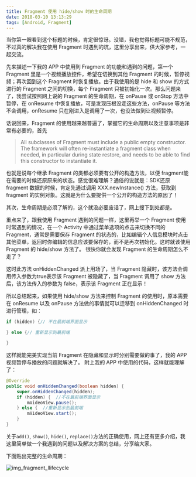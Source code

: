 ```yaml
---
title: Fragment 使用 hide/show 时的生命周期
date: 2018-03-10 13:13:29
tags: [Android, Fragment]
---
```


当你第一眼看到这个标题的时候，肯定很惊讶。没错，我也觉得标题可能不规范，不过真的解决我在使用 Fragment 时遇到的坑，这里分享出来，供大家参考，一起交流。
<!--more-->

先来描述一下我的 APP 中使用到 Fragment 的功能和遇到的问题，第一个 Fragment 里是一个视频播放控件，希望在切换到其他 Fragment 的时候，暂停视频；再次回到这个 Fragment 时恢复播放。由于我使用的是 hide 和 show 的方式进行的 Fragment 之间的切换，每个 Fragment 只被初始化一次。那么问题来了，我尝试按照网上说的 Fragment 的生命周期，在 onPause 或 onStop 方法中暂停，在 onResume 中恢复播放，可是发现压根没走这些方法，onPause 等方法不会调用，onResume 只在刚进入是调用了一次，也没法做到让视频暂停。

话说回来，Fragment 的使用越来越普遍了，掌握它的生命周期以及注意事项是非常有必要的，首先

> All subclasses of Fragment must include a public empty constructor. The framework will often re-instantiate a fragment class when needed, in particular during state restore, and needs to be able to find this constructor to instantiate it.

也就是说每个继承 Fragment 的类都必须要有公开的构造方法，以便 fragment能在需要的时候还原原来的状态。感觉很难理解？通俗的说就是：SDK还原 fragment 数据的时候，肯定先通过调用 XXX.newInstance() 方法，获取到 fragment 的实例对象。这就是为什么要提供一个公开的构造方法的原因了！

其次，生命周期是必须了解的，这个就没必要废话了，网上搜下到处都是。

重点来了，跟我使用 Fragment 遇到的问题一样，这里再举一个 Fragment 使用时常遇到的情况，在一个 Activity 中通过菜单选项的点击来切换不同的Fragment，通常是需要保存 Fragment 的状态的，比如编辑个人信息模块时点击其他菜单，返回时你编辑的信息应该要保存的，而不是再次初始化。这时就该使用 Fragment 的 hide/show 方法了。
很快你就会发现 Fragment 的生命周期怎么不走了？

这时此方法 onHiddenChanged 派上用场了，当 Fragment 隐藏时，该方法会调用传入参数为true表示该 Fragment 被隐藏了，当 Fragment 调用了 show 方法后，该方法传入的参数为 false，表示该 Fragment 正在显示！

所以总结起来，如果使用 hide/show 方法来控制 Fragment 的使用时，原本需要在 onResume 以及 onPause 方法做的事情就可以迁移到 onHiddenChanged 时进行管理，如：
``` java
if (hidden) {// 不在最前端界面显示

} else {// 重新显示到最前端

}
```
这样就能完美实现当前 Fragment 在隐藏和显示时分别需要做的事了，我的 APP 视频暂停与播放的问题就解决了。
附上我的 APP 中使用的代码，这样就能理解了：
``` java
@Override
public void onHiddenChanged(boolean hidden) {
    super.onHiddenChanged(hidden);
    if (hidden) {  //不在最前端界面显示
        mVideoView.pause();
    } else {  //重新显示到最前端
        mVideoView.start();
    }
}
```

关于`add()`, `show()`, `hide()`, `replace()`方法的正确使用，网上还有更多介绍，我这里简单做一个我遇到的问题以及解决方案的总结，分享给大家。

下面贴出完整的生命周期：

![img_fragment_llifecycle](https://s2.ax1x.com/2019/03/13/Akwk59.png)

